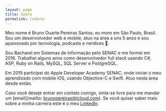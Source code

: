 ```yaml
---
layout: page
title: Sobre
permalink: /sobre/
---
```


Meu nome é Bruno Duarte Pereiras Santos, eu moro em São Paulo, Brasil. Sou um desenvolvedor web e mobile, atuo na área a uns 5 anos e sou apaixonado por tecnologia, podcasts e nerdices 🖖.

Sou Bacharel em Sistemas de Informação pelo SENAC e me formei em 2016. Trabalhei alguns anos como desenvolvedor full stack usando C#, ASP, Ruby on Rails, MySQL, SQL Server e PostgreSQL.

Em 2015 participei do Apple Developer Academy SENAC, onde iniciei o meu aprendizado com mobile iOS, usando Objective-C e Swift. Atuo nesta área desde então.

Caso você deseje entrar em contato comigo, sinta-se livre para me mandar um [email](mailto: brunopereiras@icloud.com). Se você quiser saber mais sobre a minha carreira este é o meu [LinkedIn](https://www.linkedin.com/in/brunopereiras/).
